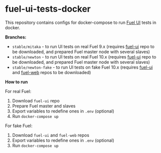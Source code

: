 # fuel-ui-tests-docker

This repository contains configs for docker-compose to run [Fuel UI](https://github.com/openstack/fuel-ui/blob/stable/mitaka/README.rst) tests in docker.

**Branches:**

* `stable/mitaka` - to run UI tests on real Fuel 9.x (requires [fuel-ui](https://github.com/openstack/fuel-ui/tree/stable/mitaka) repo to be downloaded, and prepared Fuel master node with several slaves)
* `stable/newton` - to run UI tests on real Fuel 10.x (requires [fuel-ui](https://github.com/openstack/fuel-ui/tree/stable/newton) repo to be downloaded, and prepared Fuel master node with several slaves)
* `stable/newton-fake` - to run UI tests on fake Fuel 10.x (requires [fuel-ui](https://github.com/openstack/fuel-ui/tree/stable/newton) and [fuel-web](https://github.com/openstack/fuel-web/tree/stable/newton) repos to be downloaded)


**How to run**

For real Fuel:
  1. Download `fuel-ui` repo
  2. Prepare Fuel master and slaves
  3. Export variables to redefine ones in `.env` (optional)
  4. Run `docker-compose up`
  
For fake Fuel:
  1. Download `fuel-ui` and `fuel-web` repos
  2. Export variables to redefine ones in `.env` (optional)
  3. Run `docker-compose up`

